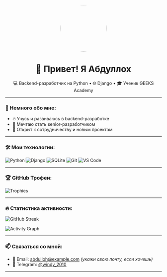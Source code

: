 <!-- Центрированный аватар -->
<p align="center">
  <img src="https://avatars.githubusercontent.com/Абдуллох" width="150" height="150" style="border-radius: 50%;" />
</p>

<h1 align="center">👋 Привет! Я Абдуллох</h1>
<p align="center">
  💻 Backend-разработчик на Python • 🌐 Django • 🎓 Ученик GEEKS Academy
</p>

---

### 🚀 Немного обо мне:
- 🔥 Учусь и развиваюсь в backend-разработке
- 🎯 Мечтаю стать senior-разработчиком
- 💬 Открыт к сотрудничеству и новым проектам

---

### 🛠️ Мои технологии:
![Python](https://img.shields.io/badge/-Python-3776AB?style=flat&logo=python&logoColor=white)
![Django](https://img.shields.io/badge/-Django-092E20?style=flat&logo=django)
![SQLite](https://img.shields.io/badge/-SQLite-003B57?style=flat&logo=sqlite)
![Git](https://img.shields.io/badge/-Git-F05032?style=flat&logo=git)
![VS Code](https://img.shields.io/badge/-VS%20Code-007ACC?style=flat&logo=visual-studio-code)

---

### 🏆 GitHub Трофеи:
![Trophies](https://github-profile-trophy.vercel.app/?username=Абдуллох&theme=radical&row=1)

---

### 🔥 Статистика активности:
![GitHub Streak](https://streak-stats.demolab.com?user=Абдуллох&theme=radical)

![Activity Graph](https://github-readme-activity-graph.vercel.app/graph?username=Абдуллох&theme=radical)

---

### 📫 Связаться со мной:
- 📧 Email: abdulloh@example.com *(укажи свою почту, если хочешь)*
- 💬 Telegram: [@windy_2010](https://t.me/windy_2010)

---
